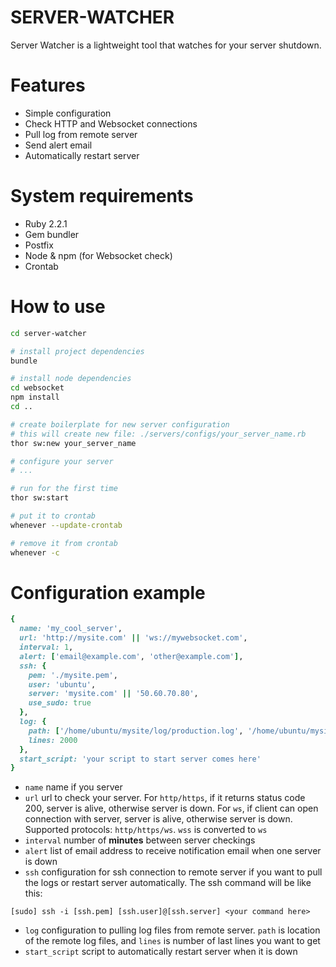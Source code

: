 # SERVER-WATCHER

Server Watcher is a lightweight tool that watches for your server shutdown.

# Features
- Simple configuration
- Check HTTP and Websocket connections
- Pull log from remote server
- Send alert email
- Automatically restart server

# System requirements
- Ruby 2.2.1
- Gem bundler
- Postfix
- Node & npm (for Websocket check)
- Crontab

# How to use
```sh
cd server-watcher

# install project dependencies
bundle

# install node dependencies
cd websocket
npm install
cd ..

# create boilerplate for new server configuration
# this will create new file: ./servers/configs/your_server_name.rb 
thor sw:new your_server_name

# configure your server
# ...

# run for the first time
thor sw:start

# put it to crontab
whenever --update-crontab

# remove it from crontab
whenever -c
```

# Configuration example
```ruby
{
  name: 'my_cool_server',
  url: 'http://mysite.com' || 'ws://mywebsocket.com',
  interval: 1,
  alert: ['email@example.com', 'other@example.com'],
  ssh: {
    pem: './mysite.pem',
    user: 'ubuntu',
    server: 'mysite.com' || '50.60.70.80',
    use_sudo: true
  },
  log: {
    path: ['/home/ubuntu/mysite/log/production.log', '/home/ubuntu/mysite/log/other.log'],
    lines: 2000
  },
  start_script: 'your script to start server comes here'
}
```

- `name` name if you server
- `url` url to check your server. For `http/https`, if it returns status code 200, server is alive, otherwise server is down. For `ws`, if client can open connection with server, server is alive, otherwise server is down. Supported protocols: `http/https/ws`. `wss` is converted to `ws`
- `interval` number of **minutes** between server checkings
- `alert` list of email address to receive notification email when one server is down
- `ssh` configuration for ssh connection to remote server if you want to pull the logs or restart server automatically. The ssh command will be like this:
```
[sudo] ssh -i [ssh.pem] [ssh.user]@[ssh.server] <your command here>
```
- `log` configuration to pulling log files from remote server. `path` is location of the remote log files, and `lines` is number of last lines you want to get
- `start_script` script to automatically restart server when it is down
